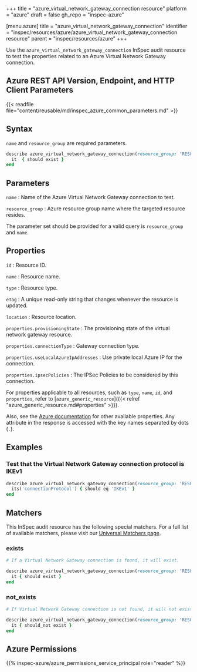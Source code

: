 +++
title = "azure_virtual_network_gateway_connection resource"
platform = "azure"
draft = false
gh_repo = "inspec-azure"

[menu.azure]
title = "azure_virtual_network_gateway_connection"
identifier = "inspec/resources/azure/azure_virtual_network_gateway_connection resource"
parent = "inspec/resources/azure"
+++

Use the `azure_virtual_network_gateway_connection` InSpec audit resource to test the properties related to an Azure Virtual Network Gateway connection.

## Azure REST API Version, Endpoint, and HTTP Client Parameters

{{< readfile file="content/reusable/md/inspec_azure_common_parameters.md" >}}

## Syntax

`name` and `resource_group`  are required parameters.

```ruby
describe azure_virtual_network_gateway_connection(resource_group: 'RESOURCE_GROUP', name: 'VIRTUAL_NETWORK_NAME') do
  it  { should exist }
end
```

## Parameters

`name`
: Name of the Azure Virtual Network Gateway connection to test.

`resource_group`
: Azure resource group name where the targeted resource resides.

The parameter set should be provided for a valid query is `resource_group` and `name`.

## Properties

`id`
: Resource ID.

`name`
: Resource name.

`type`
: Resource type.

`eTag`
: A unique read-only string that changes whenever the resource is updated.

`location`
: Resource location.

`properties.provisioningState`
: The provisioning state of the virtual network gateway resource.

`properties.connectionType`
: Gateway connection type.

`properties.useLocalAzureIpAddresses`
: Use private local Azure IP for the connection.

`properties.ipsecPolicies`
: The IPSec Policies to be considered by this connection.

For properties applicable to all resources, such as `type`, `name`, `id`, and `properties`, refer to [`azure_generic_resource`]({{< relref "azure_generic_resource.md#properties" >}}).

Also, see the [Azure documentation](https://docs.microsoft.com/en-us/rest/api/network-gateway/virtual-network-gateway-connections/get) for other available properties. Any attribute in the response is accessed with the key names separated by dots (`.`).

## Examples

### Test that the Virtual Network Gateway connection protocol is IKEv1

```ruby
describe azure_virtual_network_gateway_connection(resource_group: 'RESOURCE_GROUP', name: 'VIRTUAL_NETWORK_NAME') do
  its('connectionProtocol') { should eq 'IKEv1' }
end
```

## Matchers

This InSpec audit resource has the following special matchers. For a full list of available matchers, please visit our [Universal Matchers page](/inspec/matchers/).

### exists

```ruby
# If a Virtual Network Gateway connection is found, it will exist.

describe azure_virtual_network_gateway_connection(resource_group: 'RESOURCE_GROUP', name: 'VIRTUAL_NETWORK_NAME') do
  it { should exist }
end
```

### not_exists

```ruby
# If Virtual Network Gateway connection is not found, it will not exist.

describe azure_virtual_network_gateway_connection(resource_group: 'RESOURCE_GROUP', name: 'VIRTUAL_NETWORK_NAME') do
  it { should_not exist }
end
```

## Azure Permissions

{{% inspec-azure/azure_permissions_service_principal role="reader" %}}
